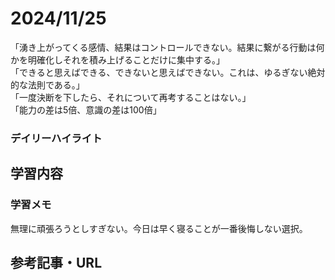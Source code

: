 # 2024/11/25
「湧き上がってくる感情、結果はコントロールできない。結果に繋がる行動は何かを明確化しそれを積み上げることだけに集中する。」  
「できると思えばできる、できないと思えばできない。これは、ゆるぎない絶対的な法則である。」  
「一度決断を下したら、それについて再考することはない。」  
「能力の差は5倍、意識の差は100倍」  

### デイリーハイライト


## 学習内容

### 学習メモ
無理に頑張ろうとしすぎない。今日は早く寝ることが一番後悔しない選択。

## 参考記事・URL
